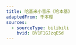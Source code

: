 ```yaml
---
title: 哈基米小音乐《哈本基》
adaptedFrom: 千本樱
sources:
  - sourceType: bilibili
    bvid: BV1F1GJzqESd
---
```

